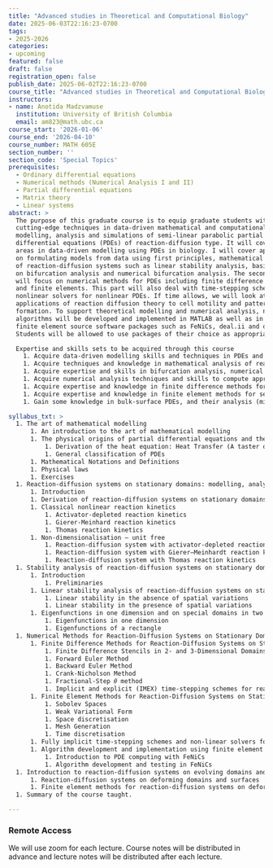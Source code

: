 ```yaml
---
title: "Advanced studies in Theoretical and Computational Biology"
date: 2025-06-03T22:16:23-0700
tags:
- 2025-2026
categories:
- upcoming
featured: false
draft: false
registration_open: false
publish_date: 2025-06-02T22:16:23-0700
course_title: "Advanced studies in Theoretical and Computational Biology"
instructors:
- name: Anotida Madzvamuse
  institution: University of British Columbia
  email: am823@math.ubc.ca
course_start: '2026-01-06'
course_end: '2026-04-10'
course_number: MATH 605E
section_number: ''
section_code: 'Special Topics'
prerequisites:
  - Ordinary differential equations
  - Numerical methods (Numerical Analysis I and II)
  - Partial differential equations
  - Matrix theory
  - Linear systems 
abstract: >
  The purpose of this graduate course is to equip graduate students with
  cutting-edge techniques in data-driven mathematical and computational
  modelling, analysis and simulations of semi-linear parabolic partial
  differential equations (PDEs) of reaction-diffusion type. It will cover diverse
  areas in data-driven modelling using PDEs in biology. I will cover approaches
  on formulating models from data using first principles, mathematical analysis
  of reaction-diffusion systems such as linear stability analysis, basic concepts
  on bifurcation analysis and numerical bifurcation analysis. The second part
  will focus on numerical methods for PDEs including finite difference methods,
  and finite elements. This part will also deal with time-stepping schemes and
  nonlinear solvers for nonlinear PDEs. If time allows, we will look at
  applications of reaction diffusion theory to cell motility and pattern
  formation. To support theoretical modelling and numerical analysis, numerical
  algorithms will be developed and implemented in MATLAB as well as in open
  finite element source software packages such as FeNiCs, deal.ii and others.
  Students will be allowed to use packages of their choice as appropriate.

  Expertise and skills sets to be acquired through this course
    1. Acquire data-driven modelling skills and techniques in PDEs and their applications to biology
    1. Acquire techniques and knowledge in mathematical analysis of reaction-diffusion systems
    1. Acquire expertise and skills in bifurcation analysis, numerical bifurcation, and sensitivity analysis
    1. Acquire numerical analysis techniques and skills to compute approximate numerical solutions
    1. Acquire expertise and knowledge in finite difference methods for semi-linear parabolic PDEs
    1. Acquire expertise and knowledge in finite element methods for semi-linear parabolic PDEs
    1. Gain some knowledge in bulk-surface PDEs, and their analysis (might be covered if time allows) Key

syllabus_txt: >
  1. The art of mathematical modelling 
      1. An introduction to the art of mathematical modelling
      1. The physical origins of partial differential equations and their applications 
          1. Derivation of the heat equation: Heat Transfer (A taster of what to come) 
          1. General classification of PDEs
      1. Mathematical Notations and Definitions
      1. Physical laws
      1. Exercises
  1. Reaction-diffusion systems on stationary domains: modelling, analysis and simulations
      1. Introduction
      1. Derivation of reaction-diffusion systems on stationary domains
      1. Classical nonlinear reaction kinetics
          1. Activator-depleted reaction kinetics
          1. Gierer-Meinhard reaction kinetics
          1. Thomas reaction kinetics
      1. Non-dimensionalisation – unit free
          1. Reaction-diffusion system with activator-depleted reaction kinetics
          1. Reaction-diffusion system with Gierer–Meinhardt reaction kinetics
          1. Reaction-diffusion system with Thomas reaction kinetics
  1. Stability analysis of reaction-diffusion systems on stationary domains and the generation of parameter spaces
      1. Introduction 
          1. Preliminaries
      1. Linear stability analysis of reaction-diffusion systems on stationary domains 
          1. Linear stability in the absence of spatial variations
          1. Linear stability in the presence of spatial variations
      1. Eigenfunctions in one dimension and on special domains in two dimensions
          1. Eigenfunctions in one dimension
          1. Eigenfunctions of a rectangle
  1. Numerical Methods for Reaction-Diffusion Systems on Stationary Domains 
      1. Finite Difference Methods for Reaction-Diffusion Systems on Stationary Domains
          1. Finite Difference Stencils in 2- and 3-Dimensional Domains
          1. Forward Euler Method
          1. Backward Euler Method
          1. Crank-Nicholson Method 
          1. Fractional-Step 𝜃 method
          1. Implicit and explicit (IMEX) time-stepping schemes for reaction-diffusion systems on stationary domains 
      1. Finite Element Methods for Reaction-Diffusion Systems on Stationary Domains 
          1. Sobolev Spaces 
          1. Weak Variational Form 
          1. Space discretisation 
          1. Mesh Generation
          1. Time discretisation
      1. Fully implicit time-stepping schemes and non-linear solvers for systems of reaction-diffusion equations
      1. Algorithm development and implementation using finite element open source software pages
          1. Introduction to PDE computing with FeNiCs
          1. Algorithm development and testing in FeNiCs
  1. Introduction to reaction-diffusion systems on evolving domains and surfaces 
      1. Reaction-diffusion systems on deforming domains and surfaces . . . . . . 
      1. Finite element methods for reaction-diffusion systems on deforming domains and surfaces
  1. Summary of the course taught. 

---
```


### Remote Access
We will use zoom for each lecture. Course notes will be distributed in advance
and lecture notes will be distributed after each lecture.


